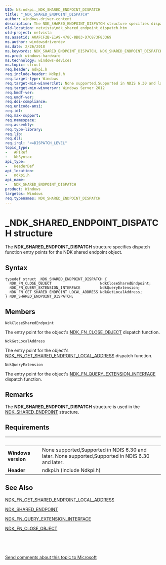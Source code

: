 ```yaml
---
UID: NS:ndkpi._NDK_SHARED_ENDPOINT_DISPATCH
title: "_NDK_SHARED_ENDPOINT_DISPATCH"
author: windows-driver-content
description: The NDK_SHARED_ENDPOINT_DISPATCH structure specifies dispatch function entry points for the NDK shared endpoint object.
old-location: netvista\ndk_shared_endpoint_dispatch.htm
old-project: netvista
ms.assetid: A0AFCF2B-E1A9-478C-8B03-D7C873F83369
ms.author: windowsdriverdev
ms.date: 2/26/2018
ms.keywords: NDK_SHARED_ENDPOINT_DISPATCH, NDK_SHARED_ENDPOINT_DISPATCH structure [Network Drivers Starting with Windows Vista], _NDK_SHARED_ENDPOINT_DISPATCH, ndkpi/NDK_SHARED_ENDPOINT_DISPATCH, netvista.ndk_shared_endpoint_dispatch
ms.prod: windows-hardware
ms.technology: windows-devices
ms.topic: struct
req.header: ndkpi.h
req.include-header: Ndkpi.h
req.target-type: Windows
req.target-min-winverclnt: None supported,Supported in NDIS 6.30 and later.
req.target-min-winversvr: Windows Server 2012
req.kmdf-ver: 
req.umdf-ver: 
req.ddi-compliance: 
req.unicode-ansi: 
req.idl: 
req.max-support: 
req.namespace: 
req.assembly: 
req.type-library: 
req.lib: 
req.dll: 
req.irql: "<=DISPATCH_LEVEL"
topic_type:
-	APIRef
-	kbSyntax
api_type:
-	HeaderDef
api_location:
-	ndkpi.h
api_name:
-	NDK_SHARED_ENDPOINT_DISPATCH
product: Windows
targetos: Windows
req.typenames: NDK_SHARED_ENDPOINT_DISPATCH
---
```


# _NDK_SHARED_ENDPOINT_DISPATCH structure
The <b>NDK_SHARED_ENDPOINT_DISPATCH</b> structure specifies dispatch function entry points for the NDK shared endpoint object.

## Syntax
````
typedef struct _NDK_SHARED_ENDPOINT_DISPATCH {
  NDK_FN_CLOSE_OBJECT                      NdkCloseSharedEndpoint;
  NDK_FN_QUERY_EXTENSION_INTERFACE         NdkQueryExtension;
  NDK_FN_GET_SHARED_ENDPOINT_LOCAL_ADDRESS NdkGetLocalAddress;
} NDK_SHARED_ENDPOINT_DISPATCH;
````

## Members


`NdkCloseSharedEndpoint`

The entry point for the object's <a href="..\ndkpi\nc-ndkpi-ndk_fn_close_object.md">NDK_FN_CLOSE_OBJECT</a> dispatch function.

`NdkGetLocalAddress`

The entry point for the object's <a href="..\ndkpi\nc-ndkpi-ndk_fn_get_shared_endpoint_local_address.md">NDK_FN_GET_SHARED_ENDPOINT_LOCAL_ADDRESS</a> dispatch function.

`NdkQueryExtension`

The entry point for the object's <a href="..\ndkpi\nc-ndkpi-ndk_fn_query_extension_interface.md">NDK_FN_QUERY_EXTENSION_INTERFACE</a> dispatch function.

## Remarks
The <b>NDK_SHARED_ENDPOINT_DISPATCH</b> structure is used in the <a href="..\ndkpi\ns-ndkpi-_ndk_shared_endpoint.md">NDK_SHARED_ENDPOINT</a> structure.

## Requirements
| &nbsp; | &nbsp; |
| ---- |:---- |
| **Windows version** | None supported,Supported in NDIS 6.30 and later. None supported,Supported in NDIS 6.30 and later. |
| **Header** | ndkpi.h (include Ndkpi.h) |

## See Also

<a href="..\ndkpi\nc-ndkpi-ndk_fn_get_shared_endpoint_local_address.md">NDK_FN_GET_SHARED_ENDPOINT_LOCAL_ADDRESS</a>



<a href="..\ndkpi\ns-ndkpi-_ndk_shared_endpoint.md">NDK_SHARED_ENDPOINT</a>



<a href="..\ndkpi\nc-ndkpi-ndk_fn_query_extension_interface.md">NDK_FN_QUERY_EXTENSION_INTERFACE</a>



<a href="..\ndkpi\nc-ndkpi-ndk_fn_close_object.md">NDK_FN_CLOSE_OBJECT</a>



 

 

<a href="mailto:wsddocfb@microsoft.com?subject=Documentation%20feedback [netvista\netvista]:%20NDK_SHARED_ENDPOINT_DISPATCH structure%20 RELEASE:%20(2/26/2018)&amp;body=%0A%0APRIVACY STATEMENT%0A%0AWe use your feedback to improve the documentation. We don't use your email address for any other purpose, and we'll remove your email address from our system after the issue that you're reporting is fixed. While we're working to fix this issue, we might send you an email message to ask for more info. Later, we might also send you an email message to let you know that we've addressed your feedback.%0A%0AFor more info about Microsoft's privacy policy, see http://privacy.microsoft.com/en-us/default.aspx." title="Send comments about this topic to Microsoft">Send comments about this topic to Microsoft</a>